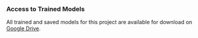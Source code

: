 ### Access to Trained Models  
All trained and saved models for this project are available for download on [Google Drive](your-link-here).
